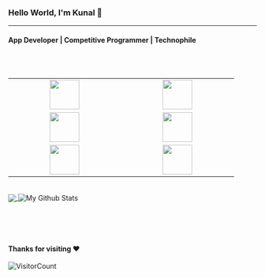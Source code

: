 ### Hello World, I'm Kunal :purple_heart:

-----
#### App Developer | Competitive Programmer | Technophile

<br>
<br>


<table>
<tbody>
 <tr>
<td align="center" width="16.6%">
<img height=60px src="https://www.vectorlogo.zone/logos/dartlang/dartlang-ar21.svg"> 
</td>
<td align="center" width="16.6%">
<img height=60px src="https://www.vectorlogo.zone/logos/flutterio/flutterio-ar21.svg"> 
</td>
</tr>
 <tr>
 <td align="center" width="16.6%">
<img height=60px src="https://www.vectorlogo.zone/logos/firebase/firebase-ar21.svg"> 
   </td>
    <td align="center" width="16.6%">
<img height=60px src="https://www.vectorlogo.zone/logos/nodejs/nodejs-ar21.svg"> 
   </td>
</td>
 </tr>
 <tr>
   <td align="center" width="16.6%">
<img height=60px src="https://www.vectorlogo.zone/logos/git-scm/git-scm-ar21.svg"> 
</td>
<td align="center" width="16.6%">
<img height=60px src="https://www.vectorlogo.zone/logos/github/github-ar21.svg"> 
</td>
</tr>
</tbody>
</table>
<br>
<table>
<tbody>
 <tr>
  <a href="https://github.com/helloamj">
  <img align="center" src="https://github-readme-stats.vercel.app/api/top-langs/?username=helloamj&theme=radical" />
</a>
<img align="center" src="https://github-readme-stats.vercel.app/api?username=helloamj&&show_icons=true&theme=radical" alt="My Github Stats">
   </tr>
</tbody>
</table>

<br>
<br>


#### Thanks for visiting :heart:
![VisitorCount](https://profile-counter.glitch.me/helloamj/count.svg)



